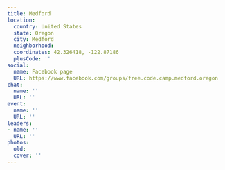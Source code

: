 ```yaml
---
title: Medford
location:
  country: United States
  state: Oregon
  city: Medford
  neighborhood: 
  coordinates: 42.326418, -122.87186
  plusCode: ''
social:
  name: Facebook page
  URL: https://www.facebook.com/groups/free.code.camp.medford.oregon
chat:
  name: ''
  URL: ''
event:
  name: ''
  URL: ''
leaders:
- name: ''
  URL: ''
photos:
  old: 
  cover: ''
---
```

